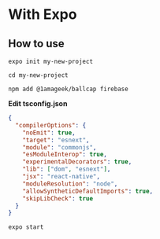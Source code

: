 # With Expo

## How to use

```
expo init my-new-project
```

```
cd my-new-project
```

```
npm add @1amageek/ballcap firebase
```

__Edit tsconfig.json__

```json
{
  "compilerOptions": {
    "noEmit": true,
    "target": "esnext",
    "module": "commonjs",
    "esModuleInterop": true,
    "experimentalDecorators": true,
    "lib": ["dom", "esnext"],
    "jsx": "react-native",
    "moduleResolution": "node",
    "allowSyntheticDefaultImports": true,
    "skipLibCheck": true
  }
}
```

```
expo start
```